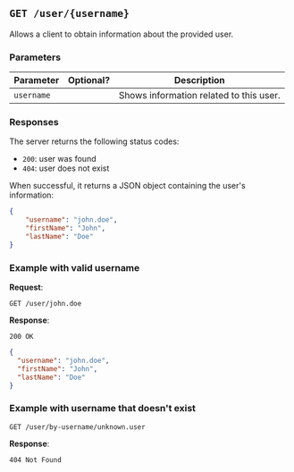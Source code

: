 ## `GET /user/{username}`

Allows a client to obtain information about the provided user.

### Parameters

| Parameter  | Optional?    | Description                             |
|------------|--------------|-----------------------------------------|
| `username` |              | Shows information related to this user. |

### Responses

The server returns the following status codes:

- `200`: user was found
- `404`: user does not exist

When successful, it returns a JSON object containing the user's information:

```json
{
    "username": "john.doe",
    "firstName": "John",
    "lastName": "Doe"
}
```

### Example with valid username

**Request**:

```
GET /user/john.doe
```

**Response**:

`200 OK`

```json
{
  "username": "john.doe",
  "firstName": "John",
  "lastName": "Doe"
}
```


### Example with username that doesn't exist

```
GET /user/by-username/unknown.user
```

**Response**:

`404 Not Found`
